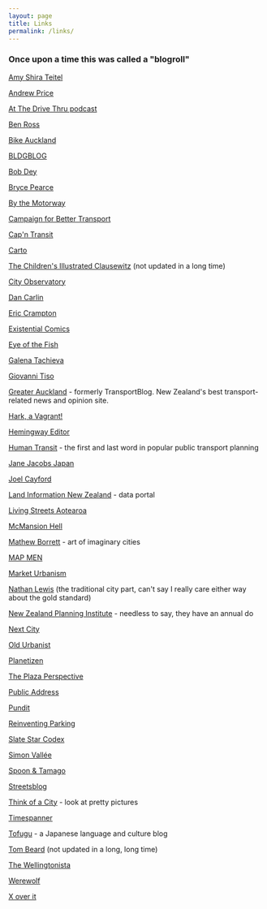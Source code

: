 ```yaml
---
layout: page
title: Links
permalink: /links/
---
```


### Once upon a time this was called a "blogroll"

[Amy Shira Teitel](http://www.popsci.com/popsci-authors/amy-shira-teitel)

[Andrew Price](http://www.andrewalexanderprice.com/)

[At The Drive Thru podcast](http://atthedrivethru.co.nz/)

[Ben Ross](https://voakl.net/)

[Bike Auckland](https://www.bikeauckland.org.nz/)

[BLDGBLOG](http://www.bldgblog.com/)

[Bob Dey](http://www.propbd.co.nz/)

[Bryce Pearce](https://theorewaurbanist.wordpress.com/)

[By the Motorway](http://bythemotorway.be/)

[Campaign for Better Transport](http://www.bettertransport.org.nz/)

[Cap'n Transit](http://capntransit.blogspot.co.nz/)

[Carto](https://carto.com/)

[The Children's Illustrated Clausewitz](https://clausewitzforkids.wordpress.com/) (not updated in a long time)

[City Observatory](http://cityobservatory.org/)

[Dan Carlin](http://www.dancarlin.com/)

[Eric Crampton](http://offsettingbehaviour.blogspot.com/)

[Existential Comics](http://existentialcomics.com/)

[Eye of the Fish](http://eyeofthefish.org/)

[Galena Tachieva](http://sprawlrepair.com/)

[Giovanni Tiso](http://bat-bean-beam.blogspot.com/)

[Greater Auckland](https://www.greaterauckland.org.nz/) - formerly TransportBlog. New Zealand's best transport-related news and opinion site.

[Hark, a Vagrant!](http://www.harkavagrant.com/)

[Hemingway Editor](http://www.hemingwayapp.com/)

[Human Transit](http://www.humantransit.org/) - the first and last word in popular public transport planning

[Jane Jacobs Japan](https://janejacobsjapan.com/)

[Joel Cayford](http://joelcayford.blogspot.com/)

[Land Information New Zealand](https://data.linz.govt.nz/) - data portal

[Living Streets Aotearoa](http://www.livingstreets.org.nz/)

[McMansion Hell](http://mcmansionhell.com/)

[Mathew Borrett](https://www.instagram.com/yonderbean/) - art of imaginary cities

[MAP MEN](https://www.youtube.com/playlist?list=PLfxy4_sBQdxy3A2lvl-y3qWTeJEbC_QCp)

[Market Urbanism](http://marketurbanism.com/)

[Nathan Lewis](http://newworldeconomics.com/category/traditional-city-post-heroic-materialism/) (the traditional city part, can't say I really care either way about the gold standard)

[New Zealand Planning Institute](http://www.planning.org.nz/) - needless to say, they have an annual do

[Next City](http://nextcity.org/forefront)

[Old Urbanist](http://oldurbanist.blogspot.com/)

[Planetizen](http://www.planetizen.com/frontpage)

[The Plaza Perspective](http://plazaperspective.com/)

[Public Address](http://publicaddress.net/)

[Pundit](http://pundit.co.nz/)

[Reinventing Parking](https://www.reinventingparking.org)

[Slate Star Codex](http://slatestarcodex.com/)

[Simon Vallée](http://urbankchoze.blogspot.com/)

[Spoon & Tamago](http://www.spoon-tamago.com/)

[Streetsblog](http://usa.streetsblog.org/)

[Think of a City](http://thinkofacity.tumblr.com/) - look at pretty pictures

[Timespanner](http://timespanner.blogspot.com/)

[Tofugu](https://www.tofugu.com/) - a Japanese language and culture blog

[Tom Beard](http://wellurban.blogspot.co.nz/) (not updated in a long, long time)

[The Wellingtonista](http://wellingtonista.com/)

[Werewolf](http://werewolf.co.nz/)

[X over it](http://xoverit.tumblr.com/)
